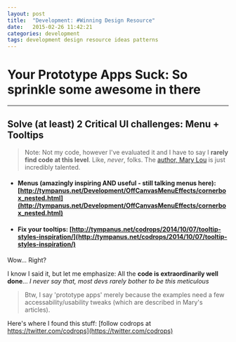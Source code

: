 ```yaml
---
layout: post
title:  "Development: #Winning Design Resource"
date:   2015-02-26 11:42:21
categories: development
tags: development design resource ideas patterns
---
```

# Your Prototype Apps Suck: So sprinkle some awesome in there
----------

## Solve (at least) 2 Critical UI challenges: Menu + Tooltips

> Note: Not my code, however I've evaluated it and I have to say I **rarely find code at this level**. Like, _never_, folks.
> The [author, Mary Lou](http://tympanus.net/codrops/author/crnacura/) is just incredibly talented.

* #### Menus (amazingly inspiring AND useful - still talking menus here): [http://tympanus.net/Development/OffCanvasMenuEffects/cornerbox_nested.html](http://tympanus.net/Development/OffCanvasMenuEffects/cornerbox_nested.html)

* #### Fix your tooltips: [http://tympanus.net/codrops/2014/10/07/tooltip-styles-inspiration/](http://tympanus.net/codrops/2014/10/07/tooltip-styles-inspiration/)

Wow... Right?


I know I said it, but let me emphasize: All the **code is extraordinarily well done**...  _I never say that, most devs rarely bother to be this meticulous_


> Btw, I say 'prototype apps' merely because the examples need a few accessability/usability tweaks (which are described in Mary's articles).

Here's where I found this stuff: [follow codrops at https://twitter.com/codrops](https://twitter.com/codrops)

